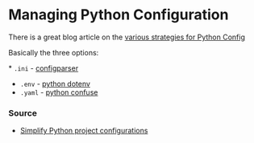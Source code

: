# Managing Python Configuration

There is a great blog article on the [various strategies for Python Config](https://hackersandslackers.com/simplify-your-python-projects-configuration/)

Basically the three options:

\* `.ini` - [configparser](https://docs.python.org/3/library/configparser.html)
* `.env` - [python dotenv](https://github.com/theskumar/python-dotenv)
* `.yaml` - [python confuse](https://github.com/beetbox/confuse)

### Source

* [Simplify Python project configurations](https://hackersandslackers.com/simplify-your-python-projects-configuration/)
